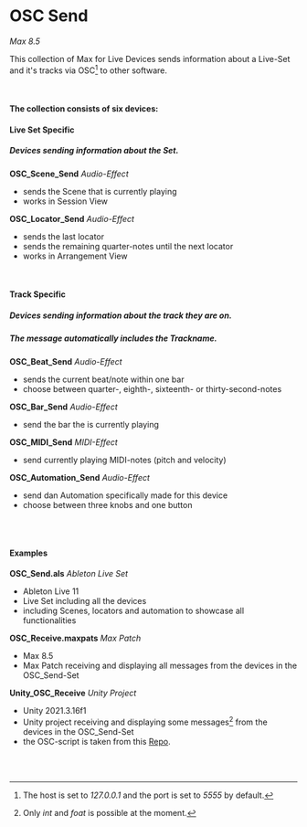 # OSC Send

*Max 8.5*

This collection of Max for Live Devices sends information about a Live-Set and it's tracks via OSC[^1] to other software.

<br/>

#### The collection consists of six devices:
#### Live Set Specific
##### *Devices sending information about the Set*.
**OSC_Scene_Send** *Audio-Effect*
- sends the Scene that is currently playing 
- works in Session View

**OSC_Locator_Send** *Audio-Effect*
- sends the last locator
- sends the remaining quarter-notes until the next locator
- works in Arrangement View

<br/>

#### Track Specific
##### *Devices sending information about the track they are on.*
##### The message automatically includes the Trackname.
**OSC_Beat_Send** *Audio-Effect*
- sends the current beat/note within one bar
- choose between quarter-, eighth-, sixteenth- or thirty-second-notes

**OSC_Bar_Send** *Audio-Effect*
- send the bar the is currently playing

**OSC_MIDI_Send** *MIDI-Effect*
- send currently playing MIDI-notes (pitch and velocity)

**OSC_Automation_Send** *Audio-Effect*
- send dan Automation specifically made for this device
- choose between three knobs and one button

<br/>
<br/>

#### Examples
**OSC_Send.als** *Ableton Live Set*
- Ableton Live 11
- Live Set including all the devices
- including Scenes, locators and automation to showcase all functionalities 

**OSC_Receive.maxpats** *Max Patch*
- Max 8.5
- Max Patch receiving and displaying all messages from the devices in the OSC_Send-Set

**Unity_OSC_Receive** *Unity Project*
- Unity 2021.3.16f1
- Unity project receiving and displaying some messages[^2] from the devices in the OSC_Send-Set
- the OSC-script is taken from this [Repo](https://thomasfredericks.github.io/UnityOSC).

<br/>
<br/>

[^1]: The host is set to *127.0.0.1* and the port is set to *5555* by default.
[^2]: Only *int* and *foat* is possible at the moment.
